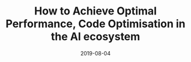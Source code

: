 ---
title: How to Achieve Optimal Performance, Code Optimisation in the AI ecosystem
# cover:
date: 2019-08-04
link: https://www.turintech.ai/how-to-achieve-optimal-performance-code-optimisation-in-the-ai-ecosystem/
slug: how-to-achieve-optimal-performance
description: 'Article on using code optimisation in the AI ecosystem'
draft: false
hide: false
tags: ['link', 'blog']
---